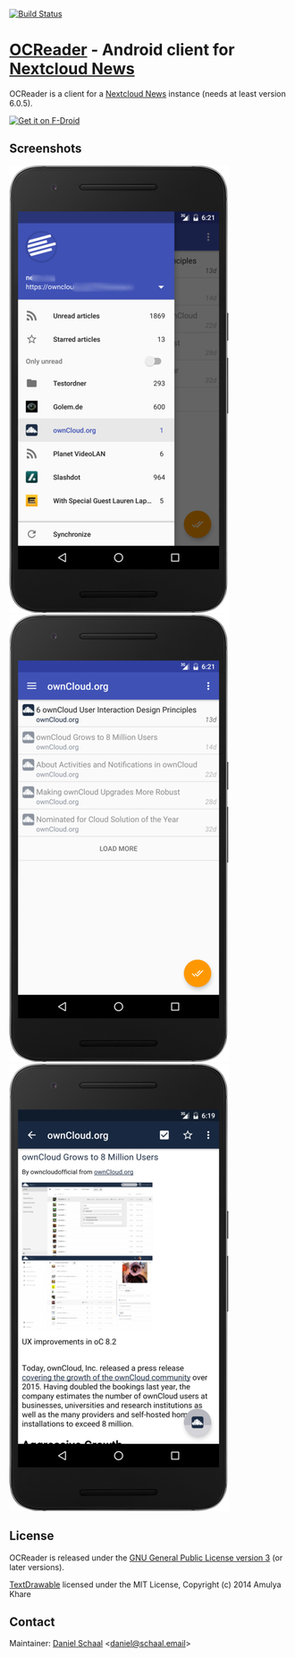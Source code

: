 [![Build Status](https://travis-ci.org/schaal/ocreader.svg?branch=master)](https://travis-ci.org/schaal/ocreader)

# [OCReader][1] - Android client for [Nextcloud News][0]

OCReader is a client for a [Nextcloud News][0] instance (needs at least version 6.0.5).

[<img src="https://f-droid.org/badge/get-it-on.png"
      alt="Get it on F-Droid"
      height="80">](https://f-droid.org/app/email.schaal.ocreader)

## Screenshots

![Drawer](https://raw.githubusercontent.com/schaal/screenshots/master/ocreader/drawer.png)
![List View](https://raw.githubusercontent.com/schaal/screenshots/master/ocreader/listview.png)
![Item page](https://raw.githubusercontent.com/schaal/screenshots/master/ocreader/itempage.png)

## License
OCReader is released under the [GNU General Public License version 3](https://www.gnu.org/licenses/gpl-3.0) (or later versions).

[TextDrawable](https://github.com/amulyakhare/TextDrawable) licensed under the MIT License, Copyright (c) 2014 Amulya Khare

## Contact
Maintainer: [Daniel Schaal](https://github.com/schaal) <<daniel@schaal.email>>

[0]: https://github.com/nextcloud/news
[1]: https://github.com/schaal/ocreader
